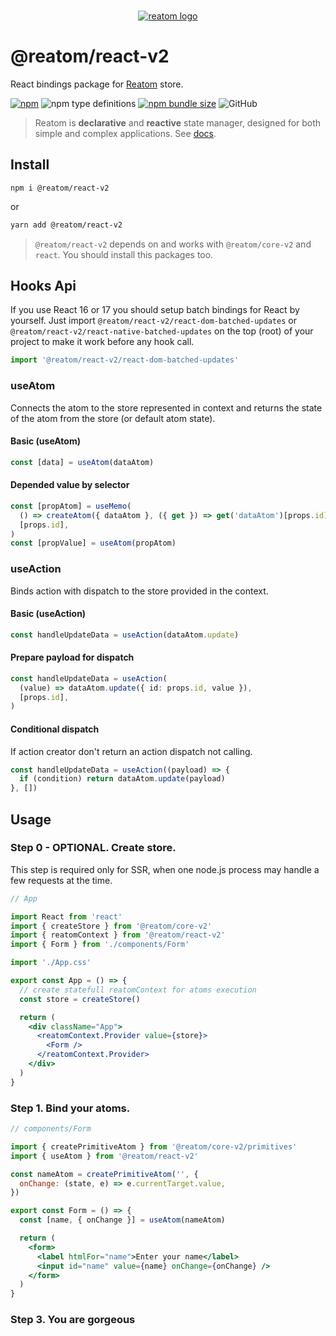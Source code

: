 <div align="center">
<br/>

[![reatom logo](https://reatom.js.org/logos/logo.svg)](https://reatom.js.org)

</div>

# @reatom/react-v2

React bindings package for [Reatom](https://github.com/artalar/reatom) store.

[![npm](https://img.shields.io/npm/v/@reatom/react-v2?style=flat-square)](https://www.npmjs.com/package/@reatom/react-v2)
![npm type definitions](https://img.shields.io/npm/types/@reatom/react-v2?style=flat-square)
[![npm bundle size](https://img.shields.io/bundlephobia/minzip/@reatom/react-v2?style=flat-square)](https://bundlephobia.com/result?p=@reatom/react-v2)
![GitHub](https://img.shields.io/github/license/artalar/reatom?style=flat-square)

> Reatom is **declarative** and **reactive** state manager, designed for both simple and complex applications. See [docs](https://github.com/artalar/reatom).

## Install

```
npm i @reatom/react-v2
```

or

```sh
yarn add @reatom/react-v2
```

> `@reatom/react-v2` depends on and works with `@reatom/core-v2` and `react`. You should install this packages too.

## Hooks Api

If you use React 16 or 17 you should setup batch bindings for React by yourself. Just import `@reatom/react-v2/react-dom-batched-updates` or `@reatom/react-v2/react-native-batched-updates` on the top (root) of your project to make it work before any hook call.

```ts
import '@reatom/react-v2/react-dom-batched-updates'
```

### useAtom

Connects the atom to the store represented in context and returns the state of the atom from the store (or default atom state).

#### Basic (useAtom)

```ts
const [data] = useAtom(dataAtom)
```

#### Depended value by selector

```ts
const [propAtom] = useMemo(
  () => createAtom({ dataAtom }, ({ get }) => get('dataAtom')[props.id]),
  [props.id],
)
const [propValue] = useAtom(propAtom)
```

### useAction

Binds action with dispatch to the store provided in the context.

#### Basic (useAction)

```ts
const handleUpdateData = useAction(dataAtom.update)
```

#### Prepare payload for dispatch

```ts
const handleUpdateData = useAction(
  (value) => dataAtom.update({ id: props.id, value }),
  [props.id],
)
```

#### Conditional dispatch

If action creator don't return an action dispatch not calling.

```ts
const handleUpdateData = useAction((payload) => {
  if (condition) return dataAtom.update(payload)
}, [])
```

## Usage

### Step 0 - OPTIONAL. Create store.

This step is required only for SSR, when one node.js process may handle a few requests at the time.

```jsx
// App

import React from 'react'
import { createStore } from '@reatom/core-v2'
import { reatomContext } from '@reatom/react-v2'
import { Form } from './components/Form'

import './App.css'

export const App = () => {
  // create statefull reatomContext for atoms execution
  const store = createStore()

  return (
    <div className="App">
      <reatomContext.Provider value={store}>
        <Form />
      </reatomContext.Provider>
    </div>
  )
}
```

### Step 1. Bind your atoms.

```jsx
// components/Form

import { createPrimitiveAtom } from '@reatom/core-v2/primitives'
import { useAtom } from '@reatom/react-v2'

const nameAtom = createPrimitiveAtom('', {
  onChange: (state, e) => e.currentTarget.value,
})

export const Form = () => {
  const [name, { onChange }] = useAtom(nameAtom)

  return (
    <form>
      <label htmlFor="name">Enter your name</label>
      <input id="name" value={name} onChange={onChange} />
    </form>
  )
}
```

### Step 3. You are gorgeous

<!--
## Why React so unfriendly for state-managers

- github.com/facebook/react/issues/14259#issuecomment-439632622
- kaihao.dev/posts/Stale-props-and-zombie-children-in-Redux
-->
